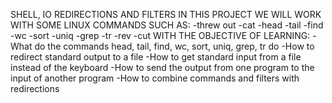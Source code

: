 SHELL, IO REDIRECTIONS AND FILTERS
IN THIS PROJECT WE WILL WORK WITH SOME LINUX COMMANDS SUCH AS:
-threw out
-cat
-head
-tail
-find
-wc
-sort
-uniq
-grep
-tr
-rev
-cut
WITH THE OBJECTIVE OF LEARNING:
-What do the commands head, tail, find, wc, sort, uniq, grep, tr do
-How to redirect standard output to a file
-How to get standard input from a file instead of the keyboard
-How to send the output from one program to the input of another program
-How to combine commands and filters with redirections
